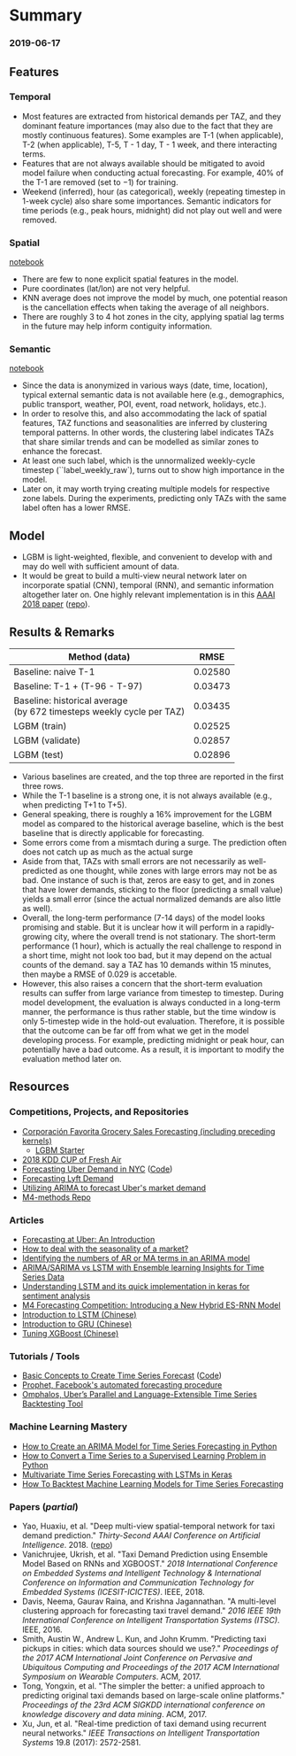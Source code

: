 # Summary

### 2019-06-17

## Features

### Temporal

- Most features are extracted from historical demands per TAZ, and they dominant feature importances (may also due to the fact that they are mostly continuous features). Some examples are T-1 (when applicable), T-2 (when applicable), T-5, T - 1 day, T - 1 week, and there interacting terms.
- Features that are not always available should be mitigated to avoid model failure when conducting actual forecasting. For example, 40% of the T-1 are removed (set to $-1$) for training.
- Weekend (inferred), hour (as categorical), weekly (repeating timestep in 1-week cycle) also share some importances. Semantic indicators for time periods (e.g., peak hours, midnight) did not play out well and were removed.

### Spatial

[notebook](./explore_spatial_lag.ipynb)

- There are few to none explicit spatial features in the model.
- Pure coordinates (lat/lon) are not very helpful.
- KNN average does not improve the model by much, one potential reason is the cancellation effects when taking the average of all neighbors.
- There are roughly 3 to 4 hot zones in the city, applying spatial lag terms in the future may help inform contiguity information.

### Semantic

[notebook](./explore_function_segmentation.ipynb)

- Since the data is anonymized in various ways (date, time, location), typical external semantic data is not available here (e.g., demographics, public transport, weather, POI, event, road network, holidays, etc.).
- In order to resolve this, and also accommodating the lack of spatial features, TAZ functions and seasonalities are inferred by clustering temporal patterns. In other words, the clustering label indicates TAZs that share similar trends and can be modelled as similar zones to enhance the forecast.
- At least one such label, which is the unnormalized weekly-cycle timestep (``label_weekly_raw`), turns out to show high importance in the model.
- Later on, it may worth trying creating multiple models for respective zone labels. During the experiments, predicting only TAZs with the same label often has a lower RMSE.

## Model

- LGBM is light-weighted, flexible, and convenient to develop with and may do well with sufficient amount of data.
- It would be great to build a multi-view neural network later on incorporate spatial (CNN), temporal (RNN), and semantic information altogether later on. One highly relevant implementation is in this [AAAI 2018 paper](https://arxiv.org/abs/1802.08714) ([repo](https://github.com/huaxiuyao/DMVST-Net)).

## Results & Remarks

| Method (data)                                                | RMSE    |
| ------------------------------------------------------------ | ------- |
| Baseline: naive T-1                                          | 0.02580 |
| Baseline: T-1 + (T-96 - T-97)                                | 0.03473 |
| Baseline: historical average<br/>(by 672 timesteps weekly cycle per TAZ) | 0.03435 |
| LGBM (train)                                                 | 0.02525 |
| LGBM (validate)                                              | 0.02857 |
| LGBM (test)                                                  | 0.02896 |

- Various baselines are created, and the top three are reported in the first three rows.
- While the T-1 baseline is a strong one, it is not always available (e.g., when predicting T+1 to T+5).
- General speaking, there is roughly a 16% improvement for the LGBM model as compared to the historical average baseline, which is the best baseline that is directly applicable for forecasting.
- Some errors come from a mismtach during a surge. The prediction often does not catch up as much as the actual surge
- Aside from that, TAZs with small errors are not necessarily as well-predicted as one thought, while zones with large errors may not be as bad. One instance of such is that, zeros are easy to get, and in zones that have lower demands, sticking to the floor (predicting a small value) yields a small error (since the actual normalized demands are also little as well).
- Overall, the long-term performance (7-14 days) of the model looks promising and stable. But it is unclear how it will perform in a rapidly-growing city, where the overall trend is not stationary. The short-term performance (1 hour), which is actually the real challenge to respond in a short time, might not look too bad, but it may depend on the actual counts of the demand. say a TAZ has 10 demands within 15 minutes, then maybe a RMSE of 0.029 is accetable.
- However, this also raises a concern that the short-term evaluation results can suffer from large variance from timestep to timestep. During model development, the evaluation is always conducted in a long-term manner, the performance is thus rather stable, but the time window is only 5-timestep wide in the hold-out evaluation. Therefore, it is possible that the outcome can be far off from what we get in the model developing process. For example, predicting midnight or peak hour, can potentially have a bad outcome. As a result, it is important to modify the evaluation method later on.

## Resources

### Competitions, Projects, and Repositories

- [Corporación Favorita Grocery Sales Forecasting (including preceding kernels)](https://www.kaggle.com/c/favorita-grocery-sales-forecasting/discussion/47582)
  - [LGBM Starter](https://www.kaggle.com/ceshine/lgbm-starter)
- [2018 KDD CUP of Fresh Air](https://biendata.com/competition/kdd_2018/)
- [Forecasting Uber Demand in NYC](https://medium.com/@Vishwacorp/timeseries-forecasting-uber-demand-in-nyc-54dcfcdfd1f9) ([Code](https://github.com/Vishwacorp/nyc_uber_forecasting))
- [Forecasting Lyft Demand](https://stevhliu.github.io/forecasting-lyft-demand/)
- [Utilizing ARIMA to forecast Uber's market demand](https://www.kaggle.com/kruthik93/utilizing-arima-to-forecast-uber-s-market-demand)
- [M4-methods Repo](https://github.com/M4Competition/M4-methods)

### Articles

- [Forecasting at Uber: An Introduction](https://eng.uber.com/forecasting-introduction/)
- [How to deal with the seasonality of a market?](https://eng.lyft.com/how-to-deal-with-the-seasonality-of-a-market-584cc94d6b75)
- [Identifying the numbers of AR or MA terms in an ARIMA model](http://people.duke.edu/~rnau/411arim3.htm)
- [ARIMA/SARIMA vs LSTM with Ensemble learning Insights for Time Series Data](https://towardsdatascience.com/arima-sarima-vs-lstm-with-ensemble-learning-insights-for-time-series-data-509a5d87f20a)
- [Understanding LSTM and its quick implementation in keras for sentiment analysis](https://towardsdatascience.com/understanding-lstm-and-its-quick-implementation-in-keras-for-sentiment-analysis-af410fd85b47)
- [M4 Forecasting Competition: Introducing a New Hybrid ES-RNN Model](https://eng.uber.com/m4-forecasting-competition/)
- [Introduction to LSTM (Chinese)](https://zhuanlan.zhihu.com/p/32085405)
- [Introduction to GRU (Chinese)](https://zhuanlan.zhihu.com/p/32481747)
- [Tuning XGBoost (Chinese)](https://wuhuhu800.github.io/2018/02/28/XGboost_param_share/)

### Tutorials / Tools

- [Basic Concepts to Create Time Series Forecast](https://towardsdatascience.com/basic-principles-to-create-a-time-series-forecast-6ae002d177a4) ([Code](https://nbviewer.jupyter.org/github/leandrovrabelo/tsmodels/blob/master/notebooks/english/Basic%20Principles%20for%20Time%20Series%20Forecasting.ipynb))
- [Prophet, Facebook's automated forecasting procedure](https://facebook.github.io/prophet/)
- [Omphalos, Uber’s Parallel and Language-Extensible Time Series Backtesting Tool](https://eng.uber.com/omphalos/)

### Machine Learning Mastery

- [How to Create an ARIMA Model for Time Series Forecasting in Python](https://machinelearningmastery.com/arima-for-time-series-forecasting-with-python/)
- [How to Convert a Time Series to a Supervised Learning Problem in Python](https://machinelearningmastery.com/convert-time-series-supervised-learning-problem-python/)
- [Multivariate Time Series Forecasting with LSTMs in Keras](https://machinelearningmastery.com/multivariate-time-series-forecasting-lstms-keras/)
- [How To Backtest Machine Learning Models for Time Series Forecasting](https://machinelearningmastery.com/backtest-machine-learning-models-time-series-forecasting/)

### Papers (*partial*)

- Yao, Huaxiu, et al. "Deep multi-view spatial-temporal network for taxi demand prediction." *Thirty-Second AAAI Conference on Artificial Intelligence*. 2018. ([repo](https://github.com/huaxiuyao/DMVST-Net))
- Vanichrujee, Ukrish, et al. "Taxi Demand Prediction using Ensemble Model Based on RNNs and XGBOOST." *2018 International Conference on Embedded Systems and Intelligent Technology & International Conference on Information and Communication Technology for Embedded Systems (ICESIT-ICICTES)*. IEEE, 2018.
- Davis, Neema, Gaurav Raina, and Krishna Jagannathan. "A multi-level clustering approach for forecasting taxi travel demand." *2016 IEEE 19th International Conference on Intelligent Transportation Systems (ITSC)*. IEEE, 2016.
- Smith, Austin W., Andrew L. Kun, and John Krumm. "Predicting taxi pickups in cities: which data sources should we use?." *Proceedings of the 2017 ACM International Joint Conference on Pervasive and Ubiquitous Computing and Proceedings of the 2017 ACM International Symposium on Wearable Computers*. ACM, 2017.
- Tong, Yongxin, et al. "The simpler the better: a unified approach to predicting original taxi demands based on large-scale online platforms." *Proceedings of the 23rd ACM SIGKDD international conference on knowledge discovery and data mining*. ACM, 2017.
- Xu, Jun, et al. "Real-time prediction of taxi demand using recurrent neural networks." *IEEE Transactions on Intelligent Transportation Systems* 19.8 (2017): 2572-2581.